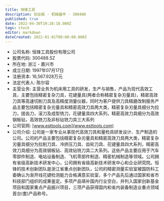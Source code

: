 ```yaml
---
title: 恒锋工具
description: 创业板 - 机械基件 - 300488
published: true
date: 2022-04-30T19:28:18.000Z
tags: stock
editor: markdown
dateCreated: 2022-01-01T00:00:00.000Z
---
```


- 公司名称: 恒锋工具股份有限公司
- 股票代码: 300488.SZ
- 所在地: 浙江 - 嘉兴市
- 成立日期: 1997年07月17日
- 注册资本: 16,567.928万元
- 法定代表人: 陈尔容
- 主营业务: 主营业务为机床用工具的研发，生产与销售，产品为现代高效工具，主要包括精密复杂刀具，花键量具(两者合称精密复杂刃量具)，精密高效刀具等高速切削刀具及高精度测量仪器，同时为客户提供刀具精磨改制服务产品主要包括精密复杂刃量具和精密高效刀具两大类，精密复杂刃量具细分为拉刀，搓齿刀，滚刀及成型铣刀，花键量具四大系列，精密高效刀具细分为高效钢板钻，高效铣刀及非标钻铣刀具三大系列
- 公司官网: [www.esttools.com](www.esttools.com)
- 公司介绍: 公司是一家专业从事现代高效刀具和量检具研发设计、生产制造的公司。公司的产品主要包括精密复杂刃量具和精密高效刀具两大类，精密复杂刃量具细分为拉削刀具、冷挤压刀具、齿轮刀具、花键量具四大系列，精密高效刀具细分为高效钢板钻、高效钻铣刀具二大系列。这些产品主要应用于汽车零部件制造、电站设备制造、飞机零部件制造、精密机械制造等领域。公司拥有省级高新技术研发中心，公司拥有省级高新技术研发中心和企业研究院。恒锋的技术创新团队是浙江省重点创新团队，公司的精密测量实验室被国防科工委确认为渐开线花键检测能力合格满意实验室，多个产品先后通过国家和省市科技部门组织的成果鉴定。多项产品填补国内行业空白，并列入国家创新基金项目和国家重点产品振兴项目，三项产品获得国内和省内装备制造业重点领域首台(套)产品称号。


